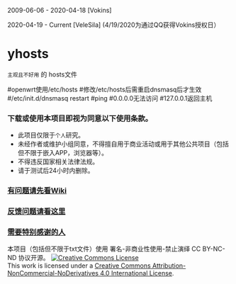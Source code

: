2009-06-06 - 2020-04-18 [Vokins]

2020-04-19 - Current [VeleSila] (4/19/2020为通过QQ获得Vokins授权日）


# yhosts

`
主观且不好用
`
   的
hosts文件

#openwrt使用/etc/hosts
#修改/etc/hosts后需重启dnsmasq后才生效
#/etc/init.d/dnsmasq restart
#ping
#0.0.0.0无法访问
#127.0.0.1返回主机

### 下载或使用本项目即视为同意以下使用条款。
* 此项目仅限于`个人`研究。
* 未经作者或维护小组同意，不得擅自用于商业活动或用于其他公共项目（包括但不限于嵌入APP，浏览器等）。
* 不得违反国家相关法律法规。
* 请于测试后24小时内删除。

### [有问题请先看Wiki](https://github.com/VeleSila/yhosts/wiki)
### [反馈问题请看这里](https://github.com/VeleSila/yhosts/wiki/反馈请看)
### [需要特别感谢的人](https://github.com/VeleSila/yhosts/wiki/特别感谢)

本项目（包括但不限于txt文件）使用 署名-非商业性使用-禁止演绎 CC BY-NC-ND 协议开源。
[![Creative Commons License](https://i.creativecommons.org/l/by-nc-nd/4.0/88x31.png)](https://creativecommons.org/licenses/by-nc-nd/4.0/)  
This work is licensed under a [Creative Commons Attribution-NonCommercial-NoDerivatives 4.0 International License](https://creativecommons.org/licenses/by-nc-nd/4.0/).
